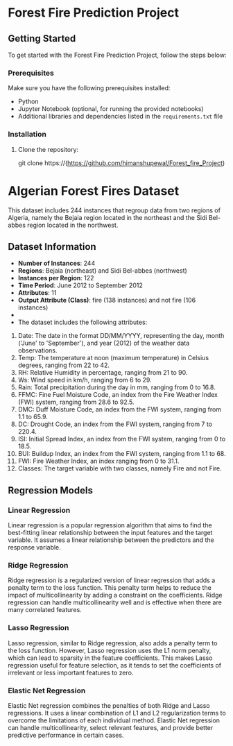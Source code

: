 # Forest Fire Prediction Project

## Getting Started

To get started with the Forest Fire Prediction Project, follow the steps below:

### Prerequisites

Make sure you have the following prerequisites installed:

- Python 
- Jupyter Notebook (optional, for running the provided notebooks)
- Additional libraries and dependencies listed in the `requirements.txt` file

### Installation

1. Clone the repository:

   
   git clone https://(https://github.com/himanshupewal/Forest_fire_Project)



# Algerian Forest Fires Dataset

This dataset includes 244 instances that regroup data from two regions of Algeria, namely the Bejaia region located in the northeast and the Sidi Bel-abbes region located in the northwest.

## Dataset Information

- **Number of Instances**: 244
- **Regions**: Bejaia (northeast) and Sidi Bel-abbes (northwest)
- **Instances per Region**: 122
- **Time Period**: June 2012 to September 2012
- **Attributes**: 11
- **Output Attribute (Class)**: fire (138 instances) and not fire (106 instances)
- 
- The dataset includes the following attributes:

1. Date: The date in the format DD/MM/YYYY, representing the day, month ('June' to 'September'), and year (2012) of the weather data observations.
2. Temp: The temperature at noon (maximum temperature) in Celsius degrees, ranging from 22 to 42.
3. RH: Relative Humidity in percentage, ranging from 21 to 90.
4. Ws: Wind speed in km/h, ranging from 6 to 29.
5. Rain: Total precipitation during the day in mm, ranging from 0 to 16.8.
6. FFMC: Fine Fuel Moisture Code, an index from the Fire Weather Index (FWI) system, ranging from 28.6 to 92.5.
7. DMC: Duff Moisture Code, an index from the FWI system, ranging from 1.1 to 65.9.
8. DC: Drought Code, an index from the FWI system, ranging from 7 to 220.4.
9. ISI: Initial Spread Index, an index from the FWI system, ranging from 0 to 18.5.
10. BUI: Buildup Index, an index from the FWI system, ranging from 1.1 to 68.
11. FWI: Fire Weather Index, an index ranging from 0 to 31.1.
12. Classes: The target variable with two classes, namely Fire and not Fire.


## Regression Models

### Linear Regression
Linear regression is a popular regression algorithm that aims to find the best-fitting linear relationship between the input features and the target variable. It assumes a linear relationship between the predictors and the response variable.

### Ridge Regression
Ridge regression is a regularized version of linear regression that adds a penalty term to the loss function. This penalty term helps to reduce the impact of multicollinearity by adding a constraint on the coefficients. Ridge regression can handle multicollinearity well and is effective when there are many correlated features.

### Lasso Regression
Lasso regression, similar to Ridge regression, also adds a penalty term to the loss function. However, Lasso regression uses the L1 norm penalty, which can lead to sparsity in the feature coefficients. This makes Lasso regression useful for feature selection, as it tends to set the coefficients of irrelevant or less important features to zero.

### Elastic Net Regression
Elastic Net regression combines the penalties of both Ridge and Lasso regressions. It uses a linear combination of L1 and L2 regularization terms to overcome the limitations of each individual method. Elastic Net regression can handle multicollinearity, select relevant features, and provide better predictive performance in certain cases.


